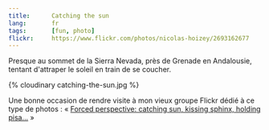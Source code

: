 ```yaml
---
title:      Catching the sun
lang:       fr
tags:       [fun, photo]
flickr:     https://www.flickr.com/photos/nicolas-hoizey/2693162677
---
```


Presque au sommet de la Sierra Nevada, près de Grenade en Andalousie, tentant d'attraper le soleil en train de se coucher.

{% cloudinary catching-the-sun.jpg %}

Une bonne occasion de rendre visite à mon vieux groupe Flickr dédié à ce type de photos : « [Forced perspective: catching sun, kissing sphinx, holding pisa...](http://www.flickr.com/groups/catching_sun/) »
